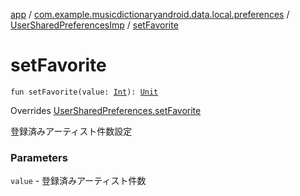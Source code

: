 [app](../../index.md) / [com.example.musicdictionaryandroid.data.local.preferences](../index.md) / [UserSharedPreferencesImp](index.md) / [setFavorite](./set-favorite.md)

# setFavorite

`fun setFavorite(value: `[`Int`](https://kotlinlang.org/api/latest/jvm/stdlib/kotlin/-int/index.html)`): `[`Unit`](https://kotlinlang.org/api/latest/jvm/stdlib/kotlin/-unit/index.html)

Overrides [UserSharedPreferences.setFavorite](../-user-shared-preferences/set-favorite.md)

登録済みアーティスト件数設定

### Parameters

`value` - 登録済みアーティスト件数